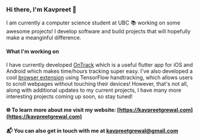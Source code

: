 ### Hi there, I'm Kavpreet 👋

<!--
**KavpreetGrewal/KavpreetGrewal** is a ✨ _special_ ✨ repository because its `README.md` (this file) appears on your GitHub profile.

Here are some ideas to get you started:

- 🔭 I’m currently working on ...
- 🌱 I’m currently learning ...
- 👯 I’m looking to collaborate on ...
- 🤔 I’m looking for help with ...
- 💬 Ask me about ...
- 📫 How to reach me: ...
- 😄 Pronouns: ...
- ⚡ Fun fact: ...
-->

I am currently a computer science student at UBC 📚 working on some awesome projects! I develop software and build projects that will hopefully make a meanginful difference.

#### What I'm working on
I have currently developed [OnTrack](https://github.com/KavpreetGrewal/onTrack-TimeTracker) which is a useful flutter app for iOS and Android which makes time/hours tracking super easy. I've also developed a cool [browser extension](https://github.com/KavpreetGrewal/touchless-webpage-scroller) using TensorFlow handtracking, which allows users to scroll webpages without touching their devices! However, that's not all, along with additional updates to my current projects, I have many more interesting projects coming up soon, so stay tuned!

#### 🌐 To learn more about me visit my website: [https://kavpreetgrewal.com](https://kavpreetgrewal.com)

#### 📬 You can also get in touch with me at [kavpreetgrewal@gmail.com](mailto:kavpreetgrewal@gmail.com)
